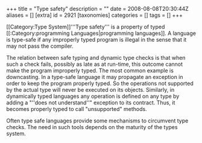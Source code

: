 +++
title = "Type safety"
description = ""
date = 2008-08-08T20:30:44Z
aliases = []
[extra]
id = 2921
[taxonomies]
categories = []
tags = []
+++

[[Category:Type System]]'''Type safety''' is a property of typed [[:Category:programming Languages|programming languages]]. A language is type-safe if any improperly typed program is illegal in the sense that it may not pass the compiler.

The relation between safe typing and dynamic type checks is that when such a check fails, possibly as late as at run-time, this outcome cannot make the program improperly typed. The most common example is downcasting. In a type-safe language it may propagate an exception in order to keep the program properly typed. So the operations not supported by the actual type will never be executed on its objects. Similarly, in dynamically typed languages any operation is defined on any type by adding a  "''does not understand''" exception to its contract. Thus, it becomes properly typed to call "unsupported" methods.

Often type safe languages provide some mechanisms to circumvent type checks. The need in such tools depends on the maturity of the types system.
